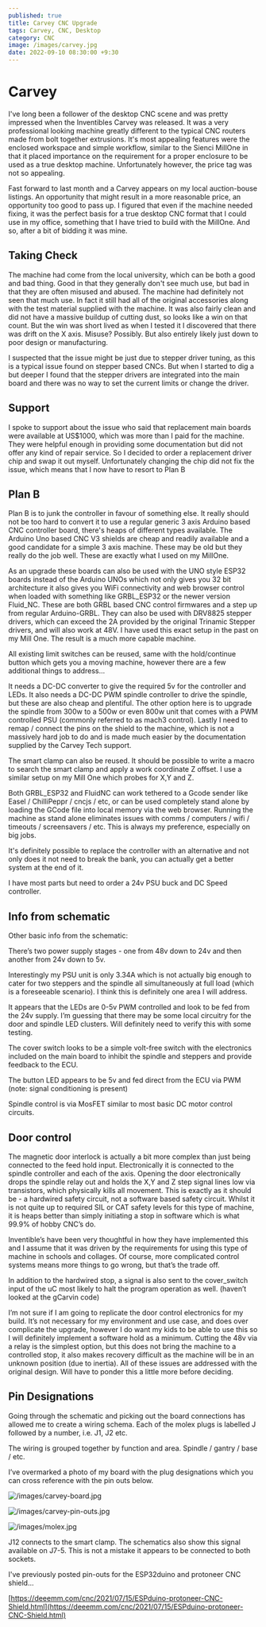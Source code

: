 ```yaml
---
published: true
title: Carvey CNC Upgrade
tags: Carvey, CNC, Desktop
category: CNC
image: /images/carvey.jpg
date: 2022-09-10 08:30:00 +9:30
---
```



# Carvey

I've long been a follower of the desktop CNC scene and was pretty impressed when the Inventibles Carvey was released. It was a very professional looking machine greatly different to the typical CNC routers made from bolt together extrusions. It's most appealing features were the enclosed workspace and simple workflow, similar to the Sienci MillOne in that it placed importance on the requirement for a proper enclosure to be used as a true desktop machine. Unfortunately however, the price tag was not so appealing. 

Fast forward to last month and a Carvey appears on my local auction-bouse listings. An opportunity that might result in a more reasonable price, an opportunity too good to pass up. I figured that even if the machine needed fixing, it was the perfect basis for a true desktop CNC format that I could use in my office, something that I have tried to build with the MillOne. And so, after a bit of bidding it was mine.


## Taking Check

The machine had come from the local university, which can be both a good and bad thing. Good in that they generally don't see much use, but bad in that they are often misused and abused. The machine had definitely not seen that much use. In fact it still had all of the original accessories along with the test material supplied with the machine. It was also fairly clean and did not have a massive buildup of cutting dust, so looks like a win on that count. But the win was short lived as when I tested it I discovered that there was drift on the X axis. Misuse? Possibly. But also entirely likely just down to poor design or manufacturing.

I suspected that the issue might be just due to stepper driver tuning, as this is a typical issue found on stepper based CNCs. But when I started to dig a but deeper I found that the stepper drivers are integrated into the main board and there was no way to set the current limits or change the driver.

## Support

I spoke to support about the issue who said that replacement main boards were available at US$1000, which was more than I paid for the machine. They were helpful enough in providing some documentation but did not offer any kind of repair service. So I decided to order a replacement driver chip and swap it out myself. Unfortunately changing the chip did not fix the issue, which means that I now have to resort to Plan B

## Plan B

Plan B is to junk the controller in favour of something else. It really should not be too hard to convert it to use a regular generic 3 axis Arduino based CNC controller board, there's heaps of different types available. The Arduino Uno based CNC V3 shields are cheap and readily available and a good candidate for a simple 3 axis machine. These may be old but they really do the job well. These are exactly what I used on my MillOne.

As an upgrade these boards can also be used with the UNO style ESP32 boards instead of the Arduino UNOs which not only gives you 32 bit architecture it also gives you WiFi connectivity and web browser control when loaded with something like GRBL_ESP32 or the newer version Fluid_NC. These are both GRBL based CNC control firmwares and a step up from regular Arduino-GRBL. They can also be used with DRV8825 stepper drivers, which can exceed the 2A provided by the original Trinamic Stepper drivers, and will also work at 48V. I have used this exact setup in the past on my Mill One. The result is a much more capable machine.

All existing limit switches can be reused, same with the hold/continue button which gets you a moving machine, however there are a few additional things to address...

It needs a DC-DC converter to give the required 5v for the controller and LEDs. It also needs a DC-DC PWM spindle controller to drive the spindle, but these are also cheap and plentiful. The other option here is to upgrade the spindle from 300w to a 500w or even 800w unit that comes with a PWM controlled PSU (commonly referred to as mach3 control). Lastly I need to remap / connect the pins on the shield to the machine, which is not a massively hard job to do and is made much easier by the documentation supplied by the Carvey Tech support.

The smart clamp can also be reused. It should be possible to write a macro to search the smart clamp and apply a work coordinate Z offset. I use a similar setup on my Mill One which probes for X,Y and Z.

Both GRBL_ESP32 and FluidNC can work tethered to a Gcode sender like Easel / ChilliPeppr / cncjs / etc, or can be used completely stand alone by loading the GCode file into local memory via the web browser. Running the machine as stand alone eliminates issues with comms / computers / wifi / timeouts / screensavers / etc. This is always my preference, especially on big jobs. 

It's definitely possible to replace the controller with an alternative and not only does it not need to break the bank, you can actually get a better system at the end of it.

I have most parts but need to order a 24v PSU buck and DC Speed controller.

## Info from schematic

Other basic info from the schematic:

There’s two power supply stages - one from 48v down to 24v and then another from 24v down to 5v.

Interestingly my PSU unit is only 3.34A which is not actually big enough to cater for two steppers and the spindle all simultaneously at full load (which is a foreseeable scenario). I think this is definitely one area I will address.

It appears that the LEDs are 0-5v PWM controlled and look to be fed from the 24v supply. I’m guessing that there may be some local circuitry for the door and spindle LED clusters. Will definitely need to verify this with some testing.

The cover switch looks to be a simple volt-free switch with the electronics included on the main board to inhibit the spindle and steppers and provide feedback to the ECU.

The button LED appears to be 5v and fed direct from the ECU via PWM (note: signal conditioning is present)

Spindle control is via MosFET similar to most basic DC motor control circuits.


## Door control

The magnetic door interlock is actually a bit more complex than just being connected to the feed hold input. Electronically it is connected to the spindle controller and each of the axis. Opening the door electronically drops the spindle relay out and holds the X,Y and Z step signal lines low via transistors, which physically kills all movement. This is exactly as it should be - a hardwired safety circuit, not a software based safety circuit. Whilst it is not quite up to required SIL or CAT safety levels for this type of machine, it is heaps better than simply initiating a stop in software which is what 99.9% of hobby CNC’s do.

Inventible’s have been very thoughtful in how they have implemented this and I assume that it was driven by the requirements for using this type of machine in schools and collages. Of course, more complicated control systems means more things to go wrong, but that’s the trade off.

In addition to the hardwired stop, a signal is also sent to the cover_switch input of the uC most likely to halt the program operation as well. (haven’t looked at the gCarvin code)

I’m not sure if I am going to replicate the door control electronics for my build. It’s not necessary for my environment and use case, and does over complicate the upgrade, however I do want my kids to be able to use this so I will definitely implement a software hold as a minimum. Cutting the 48v via a relay is the simplest option, but this does not bring the machine to a controlled stop, it also makes recovery difficult as the machine will be in an unknown position (due to inertia). All of these issues are addressed with the original design. Will have to ponder this a little more before deciding.


## Pin Designations

Going through the schematic and picking out the board connections has allowed me to create a wiring schema. Each of the molex plugs is labelled J followed by a number, i.e. J1, J2 etc.

The wiring is grouped together by function and area. Spindle / gantry / base / etc.

I’ve overmarked a photo of my board with the plug designations which you can cross reference with the pin outs below.

![/images/carvey-board.jpg](/images/carvey-board.jpg)

![/images/carvey-pin-outs.jpg](/images/carvey-pin-outs.jpg)

![/images/molex.jpg](/images/molex.jpg)

J12 connects to the smart clamp. The schematics also show this signal available on J7-5. This is not a mistake it appears to be connected to both sockets.

I've previously posted pin-outs for the ESP32duino and protoneer CNC shield...

[https://deeemm.com/cnc/2021/07/15/ESPduino-protoneer-CNC-Shield.html](https://deeemm.com/cnc/2021/07/15/ESPduino-protoneer-CNC-Shield.html)


